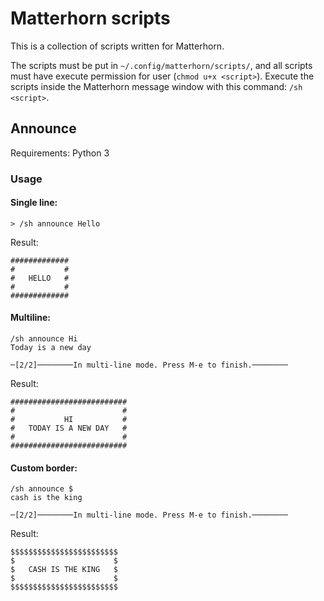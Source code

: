 # Matterhorn scripts

This is a collection of scripts written for Matterhorn.

The scripts must be put in `~/.config/matterhorn/scripts/`, and all scripts must have execute permission for user (`chmod u+x <script>`). Execute the scripts inside the Matterhorn message window with this command: `/sh <script>`.

## Announce

Requirements: Python 3

### Usage

#### Single line:
```
> /sh announce Hello
```

Result:
```
#############
#           #
#   HELLO   #
#           #
#############
```


#### Multiline:
```
/sh announce Hi
Today is a new day

─[2/2]────────In multi-line mode. Press M-e to finish.────────
```

Result:
```
##########################
#                        #
#           HI           #
#   TODAY IS A NEW DAY   #
#                        #
##########################

```

#### Custom border:
```
/sh announce $
cash is the king

─[2/2]────────In multi-line mode. Press M-e to finish.────────
```

Result:
```
$$$$$$$$$$$$$$$$$$$$$$$$
$                      $
$   CASH IS THE KING   $
$                      $
$$$$$$$$$$$$$$$$$$$$$$$$
```
